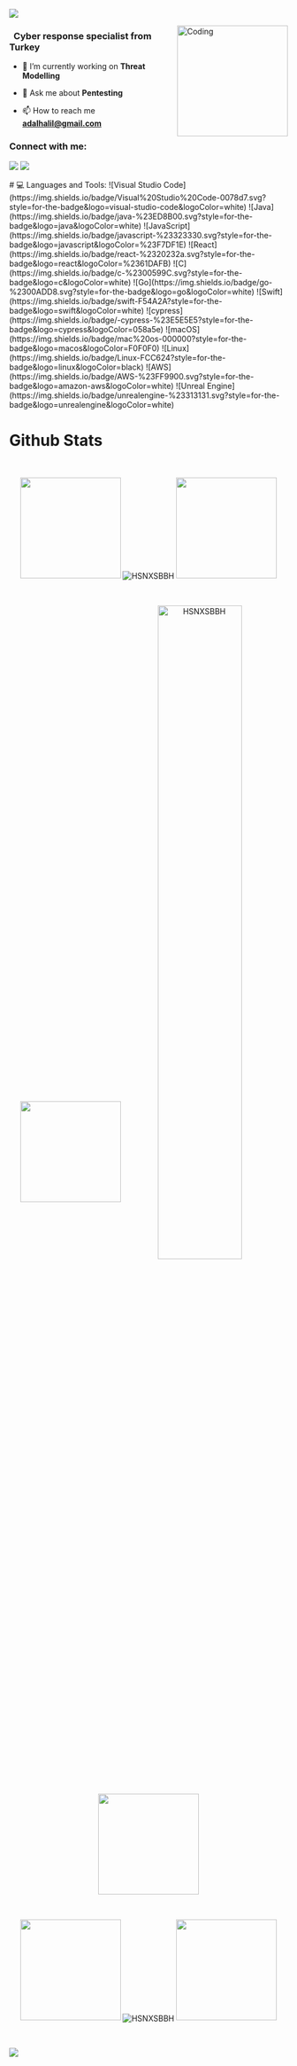 ![](https://komarev.com/ghpvc/?username=HSNXSBBH&color=blue)

<img src="https://github.com/HSNXSBBH/HSNXSBBH/blob/main/img/EatSleepCodeRepeat.gif" alt="Coding" width=200 height=200 align="right">


<h3 align="left">&nbsp; Cyber response specialist from Turkey</h3>

- 🔭 I’m currently working on **Threat Modelling**

- 💬 Ask me about **Pentesting**

- 📫 How to reach me **adalhalil@gmail.com**

<h3 align="left">Connect with me:</h3>
<p align="left">
  <a href="https://github.com/404"><img src="https://user-images.githubusercontent.com/73097560/115834477-dbab4500-a447-11eb-908a-139a6edaec5c.gif"></a>
<a href="https://github.com/404"><img src="https://user-images.githubusercontent.com/73097560/115834477-dbab4500-a447-11eb-908a-139a6edaec5c.gif"></a>
</p>
<!--
<details>
  <summary>:zap: GitHub Stats</summary> 
-->
# 💻 Languages and Tools:
![Visual Studio Code](https://img.shields.io/badge/Visual%20Studio%20Code-0078d7.svg?style=for-the-badge&logo=visual-studio-code&logoColor=white)
![Java](https://img.shields.io/badge/java-%23ED8B00.svg?style=for-the-badge&logo=java&logoColor=white)
![JavaScript](https://img.shields.io/badge/javascript-%23323330.svg?style=for-the-badge&logo=javascript&logoColor=%23F7DF1E)
![React](https://img.shields.io/badge/react-%2320232a.svg?style=for-the-badge&logo=react&logoColor=%2361DAFB)
![C](https://img.shields.io/badge/c-%2300599C.svg?style=for-the-badge&logo=c&logoColor=white)
![Go](https://img.shields.io/badge/go-%2300ADD8.svg?style=for-the-badge&logo=go&logoColor=white)
![Swift](https://img.shields.io/badge/swift-F54A2A?style=for-the-badge&logo=swift&logoColor=white)
![cypress](https://img.shields.io/badge/-cypress-%23E5E5E5?style=for-the-badge&logo=cypress&logoColor=058a5e)
![macOS](https://img.shields.io/badge/mac%20os-000000?style=for-the-badge&logo=macos&logoColor=F0F0F0)
![Linux](https://img.shields.io/badge/Linux-FCC624?style=for-the-badge&logo=linux&logoColor=black)
![AWS](https://img.shields.io/badge/AWS-%23FF9900.svg?style=for-the-badge&logo=amazon-aws&logoColor=white)
![Unreal Engine](https://img.shields.io/badge/unrealengine-%23313131.svg?style=for-the-badge&logo=unrealengine&logoColor=white)



# Github Stats

 <br />
 
  <p align="center">
  <a>
    <img heigth="160" width="182" src="https://github.com/HSNXSBBH/HSNXSBBH/blob/main/img/EatSleepCodeRepeat.gif">
      <img align="center" src="https://github-readme-stats.vercel.app/api?username=HSNXSBBH&theme=material-palenight&hide_border=false&include_all_commits=false&count_private=false" alt="HSNXSBBH" />
    <img heigth="160" width="182" src="https://github.com/HSNXSBBH/HSNXSBBH/blob/main/img/EatSleepCodeRepeat.gif">
  </a>
</p>

  
<br />


 
 <p align="center">
  <a>
    <img heigth="160" width="182" src="https://github.com/HSNXSBBH/HSNXSBBH/blob/main/img/Bird%20Wing%20Left.png">
    <img align="center" src="https://github-readme-streak-stats.herokuapp.com/?user=HSNXSBBH&theme=material-palenight&hide_border=false" alt="HSNXSBBH" width="55%" />
    <img heigth="160" width="182" src="https://github.com/HSNXSBBH/HSNXSBBH/blob/main/img/Bird%20Wing%20Right.png">
  </a>
</p>
 

 
 <br />
 
  
  
  <p align="center">
  <a>
    <img heigth="160" width="182" src="https://github.com/HSNXSBBH/HSNXSBBH/blob/main/img/Bird%20Wing%20Bottom%20Left.png">
    <img align="center" src="https://github-readme-stats.vercel.app/api/top-langs/?username=HSNXSBBH&theme=material-palenight&hide_border=false&include_all_commits=false&count_private=false&layout=compact" alt="HSNXSBBH" />
    <img heigth="160" width="182" src="https://github.com/HSNXSBBH/HSNXSBBH/blob/main/img/Bird%20Wing%20Bottom%20Right.png">
  </a>
</p>
 
  
  
 <!--
 [![Top Langs](https://github-readme-stats.vercel.app/api/top-langs/?username=HSNXSBBH&layout=compact&langs_count=25&title_color=0000ee&text_color=ffffff&bg_color=000000&hide_border=true)](https://github.com/CagatayAkkas/github-readme-stats)
-->


<br />

![](https://github-profile-trophy.vercel.app/?username=HSNXSBBH&theme=dracula&no-frame=false&no-bg=false&margin-w=4)


<br />


<br />


<!--
</details>
-->

<!--
<details>
   <summary>:zap: Languages and Tools</summary>
 -->
